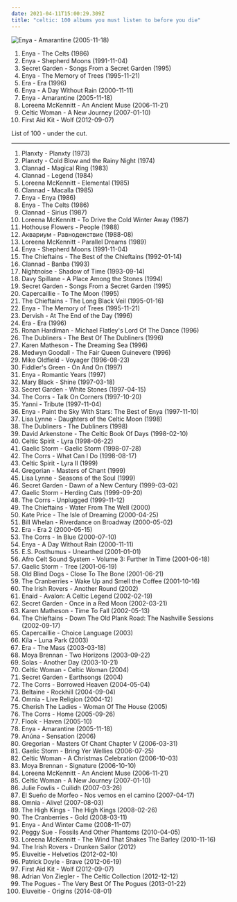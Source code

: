 ```yaml
---
date: 2021-04-11T15:00:29.309Z
title: "celtic: 100 albums you must listen to before you die"
---
```

![Enya - Amarantine (2005-11-18)](http://coverartarchive.org/release/b68a9abc-5e45-3fa6-8a6f-b0e9572ba1c9/8316179451-500.jpg "Enya - Amarantine (2005-11-18)")
<ol class="albums">
<li data-cover="http://coverartarchive.org/release/ba307aa7-3a01-4015-b9bb-2243bc0812dc/8421724752-500.jpg" data-tags="celtic" role="button">Enya - The Celts (1986)</li>
<li data-cover="http://coverartarchive.org/release/2fbbe6b7-5679-33cf-a084-ee4bd5429807/16797026280-500.jpg" data-tags="celtic, new age" role="button">Enya - Shepherd Moons (1991-11-04)</li>
<li data-cover="http://coverartarchive.org/release/241eeee9-802f-3bf4-85e2-733cdd209836/27181976185-500.jpg" data-tags="new age, celtic, secret garden" role="button">Secret Garden - Songs From a Secret Garden (1995)</li>
<li data-cover="http://coverartarchive.org/release/c96068a9-9d40-3756-b624-a0a7e94cf0e4/22180420062-500.jpg" data-tags="new age, celtic" role="button">Enya - The Memory of Trees (1995-11-21)</li>
<li data-cover="http://coverartarchive.org/release/e6ad5820-ad0a-3a8d-9dc8-5588aa4643d9/9943104925-500.jpg" data-tags="era, new age" role="button">Era - Era (1996)</li>
<li data-cover="http://coverartarchive.org/release/76d53e8d-a605-3a57-a188-450d6884fff5/13737540134-500.jpg" data-tags="new age, celtic, enya" role="button">Enya - A Day Without Rain (2000-11-11)</li>
<li data-cover="http://coverartarchive.org/release/b68a9abc-5e45-3fa6-8a6f-b0e9572ba1c9/8316179451-500.jpg" data-tags="new age, celtic" role="button">Enya - Amarantine (2005-11-18)</li>
<li data-cover="http://coverartarchive.org/release/2afca94e-fa2e-3254-8924-7deb7eebf93a/3198564493-500.jpg" data-tags="celtic, new age, female vocalists" role="button">Loreena McKennitt - An Ancient Muse (2006-11-21)</li>
<li data-cover="http://coverartarchive.org/release/5944569f-c36d-4520-a564-1d603bc3b0df/4476228153-500.jpg" data-tags="celtic" role="button">Celtic Woman - A New Journey (2007-01-10)</li>
<li data-cover="http://coverartarchive.org/release/8bd613e5-a2c5-4852-80c1-b45a0ea9232e/10917447319-500.jpg" data-tags="chillout, female vocalists, melancholic, celtic, native americans" role="button">First Aid Kit - Wolf (2012-09-07)</li>
</ol>
List of 100 - under the cut.
<!-- more -->

_________________

<ol class="albums">
<li data-cover="http://coverartarchive.org/release/6e48b834-8865-4a01-af1f-90a56751e9d2/1358975079-500.jpg" data-tags="folk, irish" role="button">
Planxty - Planxty (1973)
</li>
<li data-cover="http://coverartarchive.org/release/e3864b74-493f-4028-aa0a-05380c457cb7/6030956084-500.jpg" data-tags="irish, celtic" role="button">
Planxty - Cold Blow and the Rainy Night (1974)
</li>
<li data-cover="http://coverartarchive.org/release/7546163d-238d-38e3-97bb-26c464dabbeb/3195155586-500.jpg" data-tags="celtic, irish" role="button">
Clannad - Magical Ring (1983)
</li>
<li data-cover="http://coverartarchive.org/release/17b6081f-cc8e-4dbd-b8da-ff89b6957e1a/13144429451-500.jpg" data-tags="celtic" role="button">
Clannad - Legend (1984)
</li>
<li data-cover="http://coverartarchive.org/release/243e607a-90fd-37ba-9cd4-be10a3888d3d/4084538048-500.jpg" data-tags="folk, celtic" role="button">
Loreena McKennitt - Elemental (1985)
</li>
<li data-cover="http://coverartarchive.org/release/bb533884-3d66-4945-955e-3c57e629b316/3722741186-500.jpg" data-tags="celtic, new age" role="button">
Clannad - Macalla (1985)
</li>
<li data-cover="http://coverartarchive.org/release/75426382-d7f5-458e-b50d-370a21c430c9/10253435044-500.jpg" data-tags="new age" role="button">
Enya - Enya (1986)
</li>
<li data-cover="http://coverartarchive.org/release/ba307aa7-3a01-4015-b9bb-2243bc0812dc/8421724752-500.jpg" data-tags="celtic" role="button">
Enya - The Celts (1986)
</li>
<li data-cover="https://img.discogs.com/xXwF8MT30xvrR2CKKajUdzcM8S0=/fit-in/600x566/filters:strip_icc():format(jpeg):mode_rgb():quality(90)/discogs-images/R-12555168-1537535536-6963.jpeg.jpg" data-tags="celtic, irish" role="button">
Clannad - Sirius (1987)
</li>
<li data-cover="http://coverartarchive.org/release/b104242b-563b-4fc8-907f-c0ec83313c46/3342241188-500.jpg" data-tags="christmas, celtic" role="button">
Loreena McKennitt - To Drive the Cold Winter Away (1987)
</li>
<li data-cover="http://coverartarchive.org/release/7462b509-da71-4d79-9337-93989543bd25/17949419382-500.jpg" data-tags="celtic" role="button">
Hothouse Flowers - People (1988)
</li>
<li data-cover="http://coverartarchive.org/release/7ce9f52a-64a8-3261-935e-e09fd6ad5f6a/13719981914-500.jpg" data-tags="psychedelic, art rock, celtic" role="button">
Аквариум - Равноденствие (1988-08)
</li>
<li data-cover="http://coverartarchive.org/release/0845543a-07a2-4947-9be1-19bf4c39666f/6620340483-500.jpg" data-tags="celtic" role="button">
Loreena McKennitt - Parallel Dreams (1989)
</li>
<li data-cover="http://coverartarchive.org/release/2fbbe6b7-5679-33cf-a084-ee4bd5429807/16797026280-500.jpg" data-tags="celtic, new age" role="button">
Enya - Shepherd Moons (1991-11-04)
</li>
<li data-cover="https://img.discogs.com/vXJgBJdXPiM5T2pxQTW4w7gIVGM=/fit-in/600x523/filters:strip_icc():format(jpeg):mode_rgb():quality(90)/discogs-images/R-14233630-1570386536-6094.jpeg.jpg" data-tags="irish, celtic" role="button">
The Chieftains - The Best of the Chieftains (1992-01-14)
</li>
<li data-cover="https://img.discogs.com/xbSveh6u1PT6wIjBm6QxyCvJB0k=/fit-in/600x600/filters:strip_icc():format(jpeg):mode_rgb():quality(90)/discogs-images/R-8996453-1472983258-2777.jpeg.jpg" data-tags="celtic, new age" role="button">
Clannad - Banba (1993)
</li>
<li data-cover="http://coverartarchive.org/release/d10def02-976f-4e8e-adb9-5194991b6f24/2060398223-500.jpg" data-tags="celtic" role="button">
Nightnoise - Shadow of Time (1993-09-14)
</li>
<li data-cover="http://coverartarchive.org/release/c1664b28-1260-4439-95e1-bd8e55d8f21e/16939033781-500.jpg" data-tags="celtic" role="button">
Davy Spillane - A Place Among the Stones (1994)
</li>
<li data-cover="http://coverartarchive.org/release/241eeee9-802f-3bf4-85e2-733cdd209836/27181976185-500.jpg" data-tags="new age, celtic, secret garden" role="button">
Secret Garden - Songs From a Secret Garden (1995)
</li>
<li data-cover="https://img.discogs.com/8jqX15kVcalfEJ96BBUT_F3bsDQ=/fit-in/600x600/filters:strip_icc():format(jpeg):mode_rgb():quality(90)/discogs-images/R-2494595-1287379756.jpeg.jpg" data-tags="celtic" role="button">
Capercaillie - To The Moon (1995)
</li>
<li data-cover="http://coverartarchive.org/release/3cd57757-4f37-4398-bf2a-ff45bfd84b7b/26474897084-500.jpg" data-tags="celtic, irish" role="button">
The Chieftains - The Long Black Veil (1995-01-16)
</li>
<li data-cover="http://coverartarchive.org/release/c96068a9-9d40-3756-b624-a0a7e94cf0e4/22180420062-500.jpg" data-tags="new age, celtic" role="button">
Enya - The Memory of Trees (1995-11-21)
</li>
<li data-cover="http://coverartarchive.org/release/8e6ac177-2ff4-3e70-8de7-527e7b039a4f/13003150981-500.jpg" data-tags="celtic" role="button">
Dervish - At The End of the Day (1996)
</li>
<li data-cover="http://coverartarchive.org/release/e6ad5820-ad0a-3a8d-9dc8-5588aa4643d9/9943104925-500.jpg" data-tags="era, new age" role="button">
Era - Era (1996)
</li>
<li data-cover="https://img.discogs.com/Slr1i12ptM4Pa_wmHHmphdcHVdg=/fit-in/500x500/filters:strip_icc():format(jpeg):mode_rgb():quality(90)/discogs-images/R-801987-1163945410.jpeg.jpg" data-tags="celtic" role="button">
Ronan Hardiman - Michael Flatley's Lord Of The Dance (1996)
</li>
<li data-cover="https://img.discogs.com/uqL-t2fouX_2r9RfBc_E5eq5pKk=/fit-in/300x300/filters:strip_icc():format(jpeg):mode_rgb():quality(90)/discogs-images/R-3829486-1455603083-9695.jpeg.jpg" data-tags="irish" role="button">
The Dubliners - The Best Of The Dubliners (1996)
</li>
<li data-cover="https://img.discogs.com/YRziZahXdzveoCheBipybmOTUaY=/fit-in/600x535/filters:strip_icc():format(jpeg):mode_rgb():quality(90)/discogs-images/R-1179678-1204125283.jpeg.jpg" data-tags="celtic" role="button">
Karen Matheson - The Dreaming Sea (1996)
</li>
<li data-cover="https://img.discogs.com/P3fjY5f-cOQ-Z0DZGi6mv_t8wnM=/fit-in/320x319/filters:strip_icc():format(jpeg):mode_rgb():quality(90)/discogs-images/R-7535855-1480358606-9008.jpeg.jpg" data-tags="new age, celtic" role="button">
Medwyn Goodall - The Fair Queen Guinevere (1996)
</li>
<li data-cover="http://coverartarchive.org/release/41f31d52-7672-4f51-b201-1a9595f7ec04/22754304622-500.jpg" data-tags="celtic" role="button">
Mike Oldfield - Voyager (1996-08-23)
</li>
<li data-cover="https://via.placeholder.com/450" data-tags="folk rock" role="button">
Fiddler's Green - On And On (1997)
</li>
<li data-cover="http://coverartarchive.org/release/a3ed3823-5cda-40cc-854c-3cf60e84ede2/12416978281-500.jpg" data-tags="celtic, enya" role="button">
Enya - Romantic Years (1997)
</li>
<li data-cover="http://coverartarchive.org/release/28174166-ee47-4c07-84ee-59b9f8c9696a/13728151561-500.jpg" data-tags="irish, celtic" role="button">
Mary Black - Shine (1997-03-18)
</li>
<li data-cover="http://coverartarchive.org/release/d5afac18-abe4-34c5-b0ce-7456aeba6371/7633046106-500.jpg" data-tags="secret garden" role="button">
Secret Garden - White Stones (1997-04-15)
</li>
<li data-cover="http://coverartarchive.org/release/259ef148-90a3-44ab-87b2-1252c46febd5/5356649895-500.jpg" data-tags="pop" role="button">
The Corrs - Talk On Corners (1997-10-20)
</li>
<li data-cover="http://coverartarchive.org/release/017f86a2-097c-432c-9ecd-7f3ebf6e8eef/22110454730-500.jpg" data-tags="new age" role="button">
Yanni - Tribute (1997-11-04)
</li>
<li data-cover="http://coverartarchive.org/release/0ef2d01b-02bf-35b6-949a-0666edbdc839/6637250207-500.jpg" data-tags="enya" role="button">
Enya - Paint the Sky With Stars: The Best of Enya (1997-11-10)
</li>
<li data-cover="http://coverartarchive.org/release/647b7461-76f5-49e6-bfb7-bb7234897f69/5932970932-500.jpg" data-tags="celtic" role="button">
Lisa Lynne - Daughters of the Celtic Moon (1998)
</li>
<li data-cover="https://img.discogs.com/NrAo82wRPDtNI8-isKvqof7oReg=/fit-in/600x463/filters:strip_icc():format(jpeg):mode_rgb():quality(90)/discogs-images/R-3678539-1479509427-2997.jpeg.jpg" data-tags="irish" role="button">
The Dubliners - The Dubliners (1998)
</li>
<li data-cover="http://coverartarchive.org/release/a948de2b-b7fb-4826-ad61-53b0dc20d708/15270866152-500.jpg" data-tags="celtic" role="button">
David Arkenstone - The Celtic Book Of Days (1998-02-10)
</li>
<li data-cover="http://coverartarchive.org/release/09423b08-a4e3-329e-b680-cace62aff984/3166339852-500.jpg" data-tags="celtic" role="button">
Celtic Spirit - Lyra (1998-06-22)
</li>
<li data-cover="http://coverartarchive.org/release/0f423674-98e5-4f80-9e70-9691dc13567e/15317941128-500.jpg" data-tags="irish, celtic" role="button">
Gaelic Storm - Gaelic Storm (1998-07-28)
</li>
<li data-cover="https://via.placeholder.com/450" data-tags="female vocalists" role="button">
The Corrs - What Can I Do (1998-08-17)
</li>
<li data-cover="http://coverartarchive.org/release/88334fc0-fe21-44ee-affa-67d361c2bf11/3169241029-500.jpg" data-tags="celtic" role="button">
Celtic Spirit - Lyra II (1999)
</li>
<li data-cover="http://coverartarchive.org/release/749f4d3e-14ac-42bf-a5e6-f308ffd080fb/10375802721-500.jpg" data-tags="new age, gregorian chant" role="button">
Gregorian - Masters of Chant (1999)
</li>
<li data-cover="http://coverartarchive.org/release/63721f19-b847-437a-af89-a263c0999bdd/5933028276-500.jpg" data-tags="new age, celtic" role="button">
Lisa Lynne - Seasons of the Soul (1999)
</li>
<li data-cover="http://coverartarchive.org/release/33f464bc-2922-3018-a958-560194a5f775/10673178657-500.jpg" data-tags="new age, secret garden" role="button">
Secret Garden - Dawn of a New Century (1999-03-02)
</li>
<li data-cover="https://img.discogs.com/89NIntG61ouLZ1PKDmreXwCNuJ0=/fit-in/600x592/filters:strip_icc():format(jpeg):mode_rgb():quality(90)/discogs-images/R-699439-1521231206-6805.jpeg.jpg" data-tags="folk, celtic, celtic rock" role="button">
Gaelic Storm - Herding Cats (1999-09-20)
</li>
<li data-cover="http://coverartarchive.org/release/dc1f2430-bdd5-4070-95a1-58fe9067811b/3600810436-500.jpg" data-tags="folk, pop, irish" role="button">
The Corrs - Unplugged (1999-11-12)
</li>
<li data-cover="http://coverartarchive.org/release/bcae055e-83c0-42d9-99d9-8e52d1bdef51/9486841144-500.jpg" data-tags="folk, irish, celtic" role="button">
The Chieftains - Water From The Well (2000)
</li>
<li data-cover="https://img.discogs.com/tDAVpTy4jhy7tCDMl01fHqEXFGM=/fit-in/600x600/filters:strip_icc():format(jpeg):mode_rgb():quality(90)/discogs-images/R-707976-1443275861-6558.jpeg.jpg" data-tags="new age" role="button">
Kate Price - The Isle of Dreaming (2000-04-25)
</li>
<li data-cover="https://img.discogs.com/BdzR3scS9jHuF_K10jNEDW7rzGg=/fit-in/600x460/filters:strip_icc():format(jpeg):mode_rgb():quality(90)/discogs-images/R-4875431-1378491568-8294.jpeg.jpg" data-tags="celtic" role="button">
Bill Whelan - Riverdance on Broadway (2000-05-02)
</li>
<li data-cover="http://coverartarchive.org/release/e0a44af5-13fb-303c-9df3-5ec23029c928/1171318298-500.jpg" data-tags="new age" role="button">
Era - Era 2 (2000-05-15)
</li>
<li data-cover="https://img.discogs.com/SFPzHAzX4ah4IFjPf-JRPl37kXU=/fit-in/600x596/filters:strip_icc():format(jpeg):mode_rgb():quality(90)/discogs-images/R-951267-1428563434-2020.jpeg.jpg" data-tags="pop" role="button">
The Corrs - In Blue (2000-07-10)
</li>
<li data-cover="http://coverartarchive.org/release/76d53e8d-a605-3a57-a188-450d6884fff5/13737540134-500.jpg" data-tags="new age, celtic, enya" role="button">
Enya - A Day Without Rain (2000-11-11)
</li>
<li data-cover="http://coverartarchive.org/release/c958fc3b-1a1a-4728-ae0b-a149eb5abfa9/8791017488-500.jpg" data-tags="new age" role="button">
E.S. Posthumus - Unearthed (2001-01-01)
</li>
<li data-cover="http://coverartarchive.org/release/5e044665-039f-4821-9f8f-d0b2eecd7fc1/4269686549-500.jpg" data-tags="world" role="button">
Afro Celt Sound System - Volume 3: Further In Time (2001-06-18)
</li>
<li data-cover="http://coverartarchive.org/release/99335960-be55-49ad-bd12-4b31b96195eb/8915627487-500.jpg" data-tags="celtic, folk, gaelic storm" role="button">
Gaelic Storm - Tree (2001-06-19)
</li>
<li data-cover="https://img.discogs.com/g6t5N4ILPVI2B07csafXHd3iToM=/fit-in/500x500/filters:strip_icc():format(jpeg):mode_rgb():quality(90)/discogs-images/R-4435835-1364820182-2422.jpeg.jpg" data-tags="celtic" role="button">
Old Blind Dogs - Close To The Bone (2001-06-21)
</li>
<li data-cover="http://coverartarchive.org/release/e5119f27-ef7f-392f-8d93-790a7b62ef59/19311203167-500.jpg" data-tags="rock" role="button">
The Cranberries - Wake Up and Smell the Coffee (2001-10-16)
</li>
<li data-cover="http://coverartarchive.org/release/915bd7aa-b5de-43e1-8643-0882b1206c9c/10262074175-500.jpg" data-tags="folk, scottish, celtic, irish folk, the irish rovers, t i rovers" role="button">
The Irish Rovers - Another Round (2002)
</li>
<li data-cover="http://coverartarchive.org/release/ae29f406-27af-420c-a83a-0d15ec4a012a/15230818417-500.jpg" data-tags="celtic, instrumental" role="button">
Enaid - Avalon: A Celtic Legend (2002-02-19)
</li>
<li data-cover="http://coverartarchive.org/release/880019b0-9411-4bb1-ad55-fb8b31d14bce/22408375238-500.jpg" data-tags="celtic" role="button">
Secret Garden - Once in a Red Moon (2002-03-21)
</li>
<li data-cover="https://img.discogs.com/iLGcyWXc4YoqzOnwmP-b5375aJY=/fit-in/600x584/filters:strip_icc():format(jpeg):mode_rgb():quality(90)/discogs-images/R-2008332-1574345820-9303.jpeg.jpg" data-tags="celtic" role="button">
Karen Matheson - Time To Fall (2002-05-13)
</li>
<li data-cover="http://coverartarchive.org/release/b69a0751-8747-421e-9e2e-a72624534653/26818208829-500.jpg" data-tags="celtic" role="button">
The Chieftains - Down The Old Plank Road: The Nashville Sessions (2002-09-17)
</li>
<li data-cover="http://coverartarchive.org/release/9693a9e6-e27d-4039-b655-441066c2bcf3/21357485950-500.jpg" data-tags="celtic, scottish" role="button">
Capercaillie - Choice Language (2003)
</li>
<li data-cover="http://coverartarchive.org/release/3315400f-17cb-4534-959c-8566ab414936/27649056391-500.jpg" data-tags="celtic" role="button">
Kíla - Luna Park (2003)
</li>
<li data-cover="http://coverartarchive.org/release/2f627353-447e-33b9-aca5-9c3faa4586aa/3245210755-500.jpg" data-tags="new age, era" role="button">
Era - The Mass (2003-03-18)
</li>
<li data-cover="http://coverartarchive.org/release/175e2c5a-9bbc-49f9-bfd1-ac3b077c7a96/16482696811-500.jpg" data-tags="celtic" role="button">
Moya Brennan - Two Horizons (2003-09-22)
</li>
<li data-cover="http://coverartarchive.org/release/1bb01495-461b-400c-93a3-ba7b64bbf001/11473076579-500.jpg" data-tags="celtic" role="button">
Solas - Another Day (2003-10-21)
</li>
<li data-cover="http://coverartarchive.org/release/4ea1aca1-7bf6-44fa-b01c-a4658a822de3/8366943784-500.jpg" data-tags="celtic" role="button">
Celtic Woman - Celtic Woman (2004)
</li>
<li data-cover="http://coverartarchive.org/release/479ca9bb-bdeb-4e9f-a0e2-937851ccbecf/7633029193-500.jpg" data-tags="new age" role="button">
Secret Garden - Earthsongs (2004)
</li>
<li data-cover="http://coverartarchive.org/release/09ead843-23c8-3ee2-9094-1cf78b3a2408/10962966051-500.jpg" data-tags="pop" role="button">
The Corrs - Borrowed Heaven (2004-05-04)
</li>
<li data-cover="http://coverartarchive.org/release/feaa48b5-f4b7-458e-9074-303fd1e998c3/1821640363-500.jpg" data-tags="celtic" role="button">
Beltaine - Rockhill (2004-09-04)
</li>
<li data-cover="http://coverartarchive.org/release/2e3d697f-bd7e-425c-8038-62acb798dacc/25358241319-500.jpg" data-tags="folk, world, pagan, celtic" role="button">
Omnia - Live Religion (2004-12)
</li>
<li data-cover="https://img.discogs.com/gUlWssRjbizsZtwnf1HEx3jM_pI=/fit-in/600x591/filters:strip_icc():format(jpeg):mode_rgb():quality(90)/discogs-images/R-2920572-1586619977-3036.jpeg.jpg" data-tags="celtic" role="button">
Cherish The Ladies - Woman Of The House (2005)
</li>
<li data-cover="http://coverartarchive.org/release/ba0765da-df34-406c-934b-57a73dd9e353/9948459257-500.jpg" data-tags="folk" role="button">
The Corrs - Home (2005-09-26)
</li>
<li data-cover="http://coverartarchive.org/release/6438156f-3502-3efb-83dc-551c1f1e6040/27852007514-500.jpg" data-tags="celtic" role="button">
Flook - Haven (2005-10)
</li>
<li data-cover="http://coverartarchive.org/release/b68a9abc-5e45-3fa6-8a6f-b0e9572ba1c9/8316179451-500.jpg" data-tags="new age, celtic" role="button">
Enya - Amarantine (2005-11-18)
</li>
<li data-cover="https://img.discogs.com/xtyIRLbgDMkw46jd2i97qmzBkUk=/fit-in/600x538/filters:strip_icc():format(jpeg):mode_rgb():quality(90)/discogs-images/R-3213038-1321048555.jpeg.jpg" data-tags="celtic" role="button">
Anúna - Sensation (2006)
</li>
<li data-cover="http://coverartarchive.org/release/62c65ea0-fb83-4c43-ac89-95f8448c5b27/10374863828-500.jpg" data-tags="classical, ambient, new age, celtic" role="button">
Gregorian - Masters Of Chant Chapter V (2006-03-31)
</li>
<li data-cover="http://coverartarchive.org/release/298b2b1e-d3cf-4dec-be0b-1803064a093f/8915966727-500.jpg" data-tags="irish, celtic rock" role="button">
Gaelic Storm - Bring Yer Wellies (2006-07-25)
</li>
<li data-cover="http://coverartarchive.org/release/dd71e647-22fa-3975-803a-3df38034ca37/1339635847-500.jpg" data-tags="christmas" role="button">
Celtic Woman - A Christmas Celebration (2006-10-03)
</li>
<li data-cover="https://img.discogs.com/QVBc4dAVMpDX63jInoTjRtU9ANA=/fit-in/600x600/filters:strip_icc():format(jpeg):mode_rgb():quality(90)/discogs-images/R-16086129-1603184602-2174.jpeg.jpg" data-tags="celtic, moya brennan" role="button">
Moya Brennan - Signature (2006-10-10)
</li>
<li data-cover="http://coverartarchive.org/release/2afca94e-fa2e-3254-8924-7deb7eebf93a/3198564493-500.jpg" data-tags="celtic, new age, female vocalists" role="button">
Loreena McKennitt - An Ancient Muse (2006-11-21)
</li>
<li data-cover="http://coverartarchive.org/release/5944569f-c36d-4520-a564-1d603bc3b0df/4476228153-500.jpg" data-tags="celtic" role="button">
Celtic Woman - A New Journey (2007-01-10)
</li>
<li data-cover="https://img.discogs.com/o7ZCkp0veWJSv6Mtr7fqZHlyNUE=/fit-in/600x600/filters:strip_icc():format(jpeg):mode_rgb():quality(90)/discogs-images/R-3429124-1330188111.jpeg.jpg" data-tags="gaelic, scottish, celtic, folk" role="button">
Julie Fowlis - Cuilidh (2007-03-26)
</li>
<li data-cover="http://coverartarchive.org/release/c0c3e343-4ad3-4551-8dc7-9bee366d537b/10194948769-500.jpg" data-tags="spanish, folk, celtic, pop-rock, conchi" role="button">
El Sueño de Morfeo - Nos vemos en el camino (2007-04-17)
</li>
<li data-cover="http://coverartarchive.org/release/6bb83f74-1345-47ba-af3b-b9c1dbfdf7f6/2125124116-500.jpg" data-tags="folk" role="button">
Omnia - Alive! (2007-08-03)
</li>
<li data-cover="http://coverartarchive.org/release/14e876b0-4997-478d-956a-33f2703de8a3/15696428646-500.jpg" data-tags="irish folk" role="button">
The High Kings - The High Kings (2008-02-26)
</li>
<li data-cover="http://coverartarchive.org/release/0f369d44-77ec-4b13-a183-6998b5496058/7344283221-500.jpg" data-tags="rock" role="button">
The Cranberries - Gold (2008-03-11)
</li>
<li data-cover="http://coverartarchive.org/release/16d139e2-e940-36e4-b865-99f4dd667573/14012130666-500.jpg" data-tags="christmas" role="button">
Enya - And Winter Came (2008-11-07)
</li>
<li data-cover="http://coverartarchive.org/release/77e37687-8814-3c42-8d07-2e47a5b4a43a/28856566940-500.jpg" data-tags="folk, new age, celtic" role="button">
Peggy Sue - Fossils And Other Phantoms (2010-04-05)
</li>
<li data-cover="https://img.discogs.com/VDSlGwlL4rUGnIyclG0S8VF5yVA=/fit-in/600x591/filters:strip_icc():format(jpeg):mode_rgb():quality(90)/discogs-images/R-2591158-1293016437.jpeg.jpg" data-tags="folk, celtic" role="button">
Loreena McKennitt - The Wind That Shakes The Barley (2010-11-16)
</li>
<li data-cover="http://coverartarchive.org/release/8fd6395e-d781-4607-8d19-d8d2b9927871/7817782831-500.jpg" data-tags="irish, celtic, irish folk" role="button">
The Irish Rovers - Drunken Sailor (2012)
</li>
<li data-cover="http://coverartarchive.org/release/b94ce417-dff5-44df-a83b-8f996ee8ae97/1554212344-500.jpg" data-tags="folk metal, melodic death metal" role="button">
Eluveitie - Helvetios (2012-02-10)
</li>
<li data-cover="http://coverartarchive.org/release/d47a2fb8-2a3b-49aa-8cfa-5a5256200b1b/1296509713-500.jpg" data-tags="soundtrack, celtic, disney" role="button">
Patrick Doyle - Brave (2012-06-19)
</li>
<li data-cover="http://coverartarchive.org/release/8bd613e5-a2c5-4852-80c1-b45a0ea9232e/10917447319-500.jpg" data-tags="chillout, female vocalists, melancholic, celtic, native americans" role="button">
First Aid Kit - Wolf (2012-09-07)
</li>
<li data-cover="http://coverartarchive.org/release/9d821fd5-ec00-4e85-a8f1-134fe35b0024/10530584879-500.jpg" data-tags="instrumental, celtic" role="button">
Adrian Von Ziegler - The Celtic Collection (2012-12-12)
</li>
<li data-cover="http://coverartarchive.org/release/21f11285-d569-4332-9566-680560cbc682/3462514269-500.jpg" data-tags="irish, celtic" role="button">
The Pogues - The Very Best Of The Pogues (2013-01-22)
</li>
<li data-cover="http://coverartarchive.org/release/d44c860a-e657-4f82-86ac-19a72def7712/7927196685-500.jpg" data-tags="folk metal, melodic death metal, pagan metal" role="button">
Eluveitie - Origins (2014-08-01)
</li>
</ol>